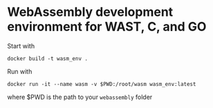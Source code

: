 # WebAssembly development environment for WAST, C, and GO

Start with
```
docker build -t wasm_env .
```

Run with
```
docker run -it --name wasm -v $PWD:/root/wasm wasm_env:latest
```
where $PWD is the path to your `webassembly` folder

